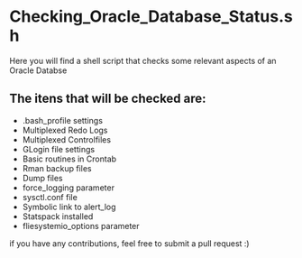 # Checking_Oracle_Database_Status.sh
Here you will find a shell script that checks some relevant aspects of an Oracle Databse

## The itens that will be checked are:
  - .bash_profile settings
  - Multiplexed Redo Logs
  - Multiplexed Controlfiles
  - GLogin file settings
  - Basic routines in Crontab
  - Rman backup files
  - Dump files
  - force_logging parameter
  - sysctl.conf file
  - Symbolic link to alert_log
  - Statspack installed
  - fliesystemio_options parameter

if you have any contributions, feel free to submit a pull request :) 
